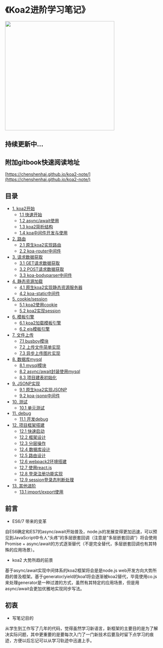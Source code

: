 # 《Koa2进阶学习笔记》

<img src="https://user-images.githubusercontent.com/8216630/35775552-970a79cc-09c5-11e8-932b-9ad5a14c0bb5.png"  width="360"/>

## 持续更新中...

## 附加gitbook快速阅读地址
[https://chenshenhai.github.io/koa2-note/](https://chenshenhai.github.io/koa2-note/)

## 目录
* [1. koa2开始]()
    * [1.1 快速开始](https://github.com/ChenShenhai/koa2-note/blob/master/note/start/quick.md)
    * [1.2 async/await使用](https://github.com/ChenShenhai/koa2-note/blob/master/note/start/async.md)
    * [1.3 koa2简析结构](https://github.com/ChenShenhai/koa2-note/blob/master/note/start/info.md)
    * [1.4 koa中间件开发与使用](https://github.com/ChenShenhai/koa2-note/blob/master/note/start/middleware.md)
* [2. 路由]()
    * [2.1 原生koa2实现路由](https://github.com/ChenShenhai/koa2-note/blob/master/note/route/simple.md)
    * [2.2 koa-router中间件](https://github.com/ChenShenhai/koa2-note/blob/master/note/route/koa-router.md)
* [3. 请求数据获取]()
    * [3.1 GET请求数据获取](https://github.com/ChenShenhai/koa2-note/blob/master/note/request/get.md)
    * [3.2 POST请求数据获取](https://github.com/ChenShenhai/koa2-note/blob/master/note/request/post.md)
    * [3.3 koa-bodyparser中间件](https://github.com/ChenShenhai/koa2-note/blob/master/note/request/post-use-middleware.md)
* [4. 静态资源加载]()
    * [4.1 原生koa2实现静态资源服务器](https://github.com/ChenShenhai/koa2-note/blob/master/note/static/server.md)
    * [4.2 koa-static中间件](https://github.com/ChenShenhai/koa2-note/blob/master/note/static/middleware.md)
* [5. cookie/session]()
    * [5.1 koa2使用cookie](https://github.com/ChenShenhai/koa2-note/blob/master/note/cookie/info.md)
    * [5.2 koa2实现session](https://github.com/ChenShenhai/koa2-note/blob/master/note/session/info.md)
* [6. 模板引擎]()
    * [6.1 koa2加载模板引擎](https://github.com/ChenShenhai/koa2-note/blob/master/note/template/add.md)
    * [6.2 ejs模板引擎](https://github.com/ChenShenhai/koa2-note/blob/master/note/template/ejs.md)
* [7. 文件上传]()
    * [7.1 busboy模块](https://github.com/ChenShenhai/koa2-note/blob/master/note/upload/busboy.md)
    * [7.2 上传文件简单实现](https://github.com/ChenShenhai/koa2-note/blob/master/note/upload/simple.md)
    * [7.3 异步上传图片实现](https://github.com/ChenShenhai/koa2-note/blob/master/note/upload/pic-async.md)
* [8. 数据库mysql]()
    * [8.1 mysql模块](https://github.com/ChenShenhai/koa2-note/blob/master/note/mysql/info.md)    
    * [8.2 async/await封装使用mysql](https://github.com/ChenShenhai/koa2-note/blob/master/note/mysql/async.md)
    * [8.3 项目建表初始化](https://github.com/ChenShenhai/koa2-note/blob/master/note/mysql/init.md)
* [9. JSONP实现]()
    * [9.1 原生koa2实现JSONP](https://github.com/ChenShenhai/koa2-note/blob/master/note/jsonp/info.md)
    * [9.2 koa-jsonp中间件](https://github.com/ChenShenhai/koa2-note/blob/master/note/jsonp/koa-jsonp.md)
* [10. 测试]()
    * [10.1 单元测试](https://github.com/ChenShenhai/koa2-note/blob/master/note/test/unit.md)
* [11. debug]()
    * [11.1 开发debug](https://github.com/ChenShenhai/koa2-note/blob/master/note/debug/info.md)
* [12. 项目框架搭建]()
    * [12.1 快速启动](https://github.com/ChenShenhai/koa2-note/blob/master/note/project/start.md)
    * [12.2 框架设计](https://github.com/ChenShenhai/koa2-note/blob/master/note/project/framework.md)
    * [12.3 分层操作](https://github.com/ChenShenhai/koa2-note/blob/master/note/project/layer.md)
    * [12.4 数据库设计](https://github.com/ChenShenhai/koa2-note/blob/master/note/project/sql.md)
    * [12.5 路由设计](https://github.com/ChenShenhai/koa2-note/blob/master/note/project/route.md)
    * [12.6 webpack2环境搭建](https://github.com/ChenShenhai/koa2-note/blob/master/note/project/webpack2.md)
    * [12.7 使用react.js](https://github.com/ChenShenhai/koa2-note/blob/master/note/project/react.md)
    * [12.8 登录注册功能实现](https://github.com/ChenShenhai/koa2-note/blob/master/note/project/sign.md)
    * [12.9 session登录态判断处理](https://github.com/ChenShenhai/koa2-note/blob/master/note/project/session.md) 
* [13. 其他进阶]()
    * [13.1 import/export使用](https://github.com/ChenShenhai/koa2-note/blob/master/note/other/esm.md) 

## 前言
- ES6/7 带来的变革

自ES6确定和ES7的async/await开始普及，node.js的发展变得更加迅速，可以预见到JavaScript中令人“头疼”的多层嵌套回调（注意是”多层嵌套回调“）将会使用Promise + async/await的方式逐渐替代（不是完全替代，多层嵌套回调也有其特殊的应用场景）。

- koa2 大势所趋的前景

基于async/await实现中间体系的koa2框架将会是是node.js web开发方向大势所趋的普及框架。基于generator/yield的koa1将会逐渐被koa2替代，毕竟使用co.js来处理generator是一种过渡的方式，虽然有其特定的应用场景，但是用async/await会更加优雅地实现同步写法。

## 初衷

- 写笔记目的

从学生到工作写了几年的代码，觉得虽然学习新语言，新框架的主要目的是为了解决实际问题，其中更重要的是要每次入门了一门新技术后要及时留下点学习的痕迹，方便以后忘记可以从学习轨迹中迅速上手。

